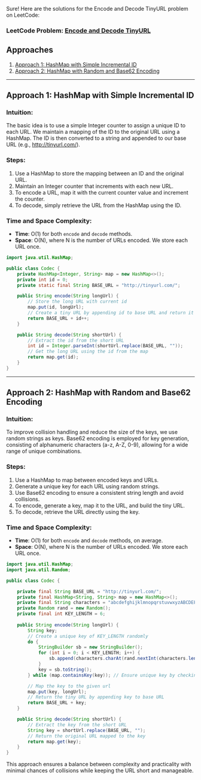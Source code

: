 Sure! Here are the solutions for the Encode and Decode TinyURL problem on LeetCode:

### LeetCode Problem: [Encode and Decode TinyURL](https://leetcode.com/problems/encode-and-decode-tinyurl/)

## Approaches

1. [Approach 1: HashMap with Simple Incremental ID](#approach-1)
2. [Approach 2: HashMap with Random and Base62 Encoding](#approach-2)

---

## Approach 1: HashMap with Simple Incremental ID

### Intuition:
The basic idea is to use a simple Integer counter to assign a unique ID to each URL. We maintain a mapping of the ID to the original URL using a HashMap. The ID is then converted to a string and appended to our base URL (e.g., http://tinyurl.com/).

### Steps:
1. Use a HashMap to store the mapping between an ID and the original URL.
2. Maintain an Integer counter that increments with each new URL.
3. To encode a URL, map it with the current counter value and increment the counter.
4. To decode, simply retrieve the URL from the HashMap using the ID.

### Time and Space Complexity:
- **Time**: O(1) for both `encode` and `decode` methods.
- **Space**: O(N), where N is the number of URLs encoded. We store each URL once.

```java
import java.util.HashMap;

public class Codec {
    private HashMap<Integer, String> map = new HashMap<>();
    private int id = 0;
    private static final String BASE_URL = "http://tinyurl.com/";

    public String encode(String longUrl) {
        // Store the long URL with current id
        map.put(id, longUrl);
        // Create a tiny URL by appending id to base URL and return it
        return BASE_URL + id++;
    }

    public String decode(String shortUrl) {
        // Extract the id from the short URL
        int id = Integer.parseInt(shortUrl.replace(BASE_URL, ""));
        // Get the long URL using the id from the map
        return map.get(id);
    }
}
```

---

## Approach 2: HashMap with Random and Base62 Encoding

### Intuition:
To improve collision handling and reduce the size of the keys, we use random strings as keys. Base62 encoding is employed for key generation, consisting of alphanumeric characters (a-z, A-Z, 0-9), allowing for a wide range of unique combinations.

### Steps:
1. Use a HashMap to map between encoded keys and URLs.
2. Generate a unique key for each URL using random strings.
3. Use Base62 encoding to ensure a consistent string length and avoid collisions.
4. To encode, generate a key, map it to the URL, and build the tiny URL.
5. To decode, retrieve the URL directly using the key.

### Time and Space Complexity:
- **Time**: O(1) for both `encode` and `decode` methods, on average.
- **Space**: O(N), where N is the number of URLs encoded. We store each URL once.

```java
import java.util.HashMap;
import java.util.Random;

public class Codec {

    private final String BASE_URL = "http://tinyurl.com/";
    private final HashMap<String, String> map = new HashMap<>();
    private final String characters = "abcdefghijklmnopqrstuvwxyzABCDEFGHIJKLMNOPQRSTUVWXYZ0123456789";
    private Random rand = new Random();
    private final int KEY_LENGTH = 6;
    
    public String encode(String longUrl) {
        String key;
        // Create a unique key of KEY_LENGTH randomly
        do {
            StringBuilder sb = new StringBuilder();
            for (int i = 0; i < KEY_LENGTH; i++) {
                sb.append(characters.charAt(rand.nextInt(characters.length())));
            }
            key = sb.toString();
        } while (map.containsKey(key)); // Ensure unique key by checking its existence

        // Map the key to the given url
        map.put(key, longUrl);
        // Return the tiny URL by appending key to base URL
        return BASE_URL + key;
    }

    public String decode(String shortUrl) {
        // Extract the key from the short URL
        String key = shortUrl.replace(BASE_URL, "");
        // Return the original URL mapped to the key
        return map.get(key);
    }
}
```

This approach ensures a balance between complexity and practicality with minimal chances of collisions while keeping the URL short and manageable.

